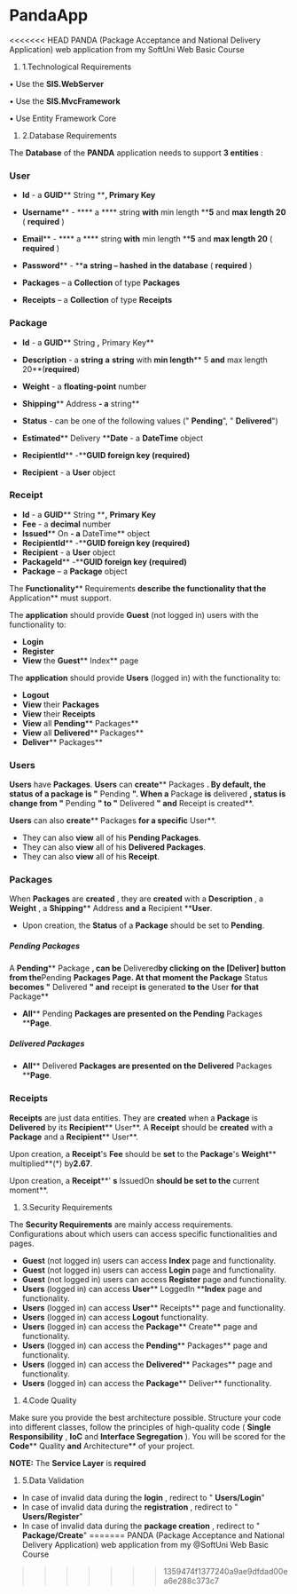 # PandaApp
<<<<<<< HEAD
PANDA (Package Acceptance and National Delivery Application) web application from my SoftUni Web Basic Course

1. 1.Technological Requirements

• Use the **SIS.WebServer**

• Use the **SIS.MvcFramework**

• Use Entity Framework Core

1. 2.Database Requirements

The **Database** of the **PANDA** application needs to support **3 entities** :

### User

- **Id** - a **GUID**** String ****, Primary Key**
- **Username**** - **** a **** string **with** min length ****5** and **max length 20** ( **required** )

- **Email**** - **** a **** string **with** min length ****5** and **max length 20** ( **required** )
- **Password**** - ****a**  **string – hashed**  **in the database** ( **required** )
- **Packages** – a **Collection** of type **Packages**
- **Receipts** – a **Collection** of type **Receipts**

### Package

- **Id** - a **GUID**** String ****,**** Primary Key**

- **Description** - a **string**  **a**  **string** with **min length**** 5 **and** max length 20**(**required**)

- **Weight** - a **floating-point** number
- **Shipping**** Address **- a** string**
- **Status** - can be one of the following values (&quot; **Pending**&quot;, &quot; **Delivered**&quot;)
- **Estimated**** Delivery ****Date** - a **DateTime** object
- **RecipientId**** -****GUID foreign key (required)**
- **Recipient** - a **User** object

### Receipt

- **Id** - a **GUID**** String ****,**  **Primary Key**
- **Fee** - a **decimal** number
- **Issued**** On **- a** DateTime** object
- **RecipientId**** -****GUID foreign key (required)**
- **Recipient** - a **User** object
- **PackageId**** -****GUID foreign key (required)**
- **Package** – a **Package** object

The **Functionality**** Requirements **describe the functionality that the** Application** must support.

The **application** should provide **Guest** (not logged in) users with the functionality to:

- **Login**
- **Register**
- **View** the **Guest**** Index** page

The **application** should provide **Users** (logged in) with the functionality to:

- **Logout**
- **View** their **Packages**
- **View** their **Receipts**
- **View** all **Pending**** Packages**
- **View** all **Delivered**** Packages**
- **Deliver**** Packages**

### Users

**Users** have **Packages**. **Users** can **create**** Packages **. By default, the status of a package is &quot;** Pending **&quot;. When a** Package **is** delivered **, status is change from &quot;** Pending **&quot; to &quot;** Delivered **&quot; and** Receipt is created**.

**Users** can also **create**** Packages **for a specific** User**.

- They can also **view** all of his **Pending Packages**.
- They can also **view** all of his **Delivered Packages**.
- They can also **view** all of his **Receipt**.

### Packages

When **Packages** are **created** , they are **created** with a **Description** , a **Weight** , a **Shipping**** Address **and a** Recipient ****User**.

- Upon creation, the **Status** of a **Package** should be set to **Pending**.

##### Pending Packages

A **Pending**** Package **, can be** Delivered**by clicking on the [**Deliver**] button from the**Pending ****Packages** Page. At that moment the **Package**** Status **becomes &quot;** Delivered **&quot; and** receipt **is** generated **to the** User **for that** Package**

- **All**** Pending ****Packages** are presented on the **Pending**** Packages ****Page**.

##### Delivered Packages

- **All**** Delivered ****Packages** are presented on the **Delivered**** Packages ****Page**.

### Receipts

**Receipts** are just data entities. They are **created** when a **Package** is **Delivered** by its **Recipient**** User**.
A **Receipt** should be **created** with a **Package** and a **Recipient**** User**.

Upon creation, a **Receipt**&#39;s **Fee** should be **set** to the **Package**&#39;s **Weight**** multiplied**(\*) by**2.67**.

Upon creation, a **Receipt****&#39; **s** IssuedOn **should be set to the** current moment**.

1. 3.Security Requirements

The **Security Requirements** are mainly access requirements. Configurations about which users can access specific functionalities and pages.

- **Guest** (not logged in) users can access **Index** page and functionality.
- **Guest** (not logged in) users can access **Login** page and functionality.
- **Guest** (not logged in) users can access **Register** page and functionality.
- **Users** (logged in) can access **User**** LoggedIn ****Index** page and functionality.
- **Users** (logged in) can access **User**** Receipts** page and functionality.
- **Users** (logged in) can access **Logout** functionality.
- **Users** (logged in) can access the **Package**** Create** page and functionality.
- **Users** (logged in) can access the **Pending**** Packages** page and functionality.
- **Users** (logged in) can access the **Delivered**** Packages** page and functionality.
- **Users** (logged in) can access the **Package**** Deliver** functionality.

1. 4.Code Quality

Make sure you provide the best architecture possible. Structure your code into different classes, follow the principles of high-quality code ( **Single Responsibility** , **IoC** and **Interface Segregation** ). You will be scored for the **Code**** Quality **and** Architecture** of your project.

**NOTE:** The **Service Layer** is **required**

1. 5.Data Validation

- In case of invalid data during the **login** , redirect to &quot; **Users/Login**&quot;
- In case of invalid data during the **registration** , redirect to &quot; **Users/Register**&quot;
- In case of invalid data during the **package creation** , redirect to &quot; **Package/Create**&quot;
=======
PANDA (Package Acceptance and National Delivery Application) web application from my @SoftUni Web Basic Course
>>>>>>> 1359474f1377240a9ae9dfdad00ea6e288c373c7
